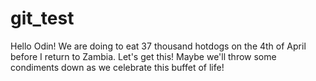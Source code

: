 # git_test
Hello Odin!
We are doing to eat 37 thousand hotdogs on the 4th of April before I return to Zambia. Let's get this!
Maybe we'll throw some condiments down as we celebrate this buffet of life!